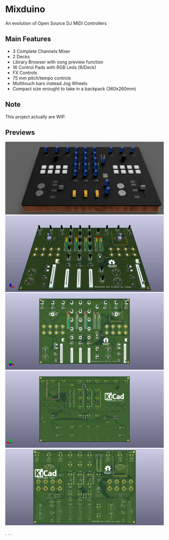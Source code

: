 # Mixduino
An evolution of Open Source DJ MIDI Controllers
## Main Features
- 3 Complete Channels Mixer 
- 2 Decks  
- Library Browser with song preview function
- 16 Control Pads with RGB Leds (8/Deck)
- FX Controls
- 75 mm pitch/tempo controls
- Multitouch bars instead Jog Wheels
- Compact size enought to take in a backpack (360x260mm) 
## Note
This project actually are WIP.
## Previews
![preview](https://github.com/jvegaf/mixduino/blob/master/docs/images/Mixduino_rev5.png)
</br>
![preview](https://github.com/jvegaf/mixduino/blob/tmp/docs/images/Mixduino.png)
</br>
![previewTop](https://github.com/jvegaf/mixduino/blob/tmp/docs/images/Mixduino-top.png)
</br>
![previewBack](https://github.com/jvegaf/mixduino/blob/tmp/docs/images/Mixduino-back.png)
</br>
![previewPCB](https://github.com/jvegaf/mixduino/blob/master/docs/images/Mixduino-pcb.png)




.
.
.
